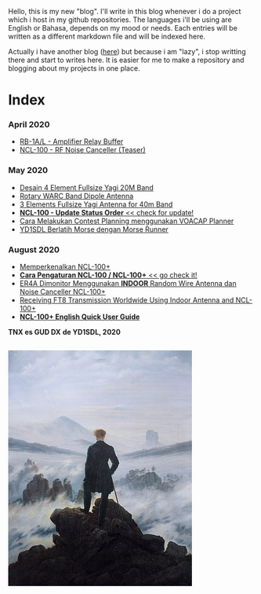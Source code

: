 Hello, this is my new "blog". I'll write in this blog whenever i do a project which i host in my github repositories. The languages i'll be using are English or Bahasa, depends on my mood or needs. Each entries will be written as a different markdown file and will be indexed here.

Actually i have another blog ([here](https://labsdl.wordpress.com/)) but because i am "lazy", i stop writting there and start to writes here. It is easier for me to make a repository and blogging about my projects in one place.

# Index
### April 2020
* [RB-1A/L - Amplifier Relay Buffer](./2020-04-29/2020-04-29.md)
* [NCL-100 - RF Noise Canceller (Teaser)](./2020-04-30/2020-04-30.md)

### May 2020
* [Desain 4 Element Fullsize Yagi 20M Band](./2020-05-01/2020-05-01.md)
* [Rotary WARC Band Dipole Antenna](./2020-05-02/2020-05-02.md)
* [3 Elements Fullsize Yagi Antenna for 40m Band](./2020-05-02-2/2020-05-02-2.md)
* [**NCL-100 - Update Status Order** << check for update!](./Update-Status-Order/2020-05-02.md)
* [Cara Melakukan Contest Planning menggunakan VOACAP Planner](./2020-05-24/2020-05-24.md)
* [YD1SDL Berlatih Morse dengan Morse Runner](./2020-05-26/2020-05-26.md)

### August 2020
* [Memperkenalkan NCL-100+](./2020-08-01/2020-08-01.md)
* [**Cara Pengaturan NCL-100 / NCL-100+** << go check it!](./2020-08-02/2020-08-02.md)
* [ER4A Dimonitor Menggunakan **INDOOR** Random Wire Antenna dan Noise Canceller NCL-100+](./2020-08-09/2020-08-09.md)
* [Receiving FT8 Transmission Worldwide Using Indoor Antenna and NCL-100+](./2020-08-16/2020-08-16.md)
* [**NCL-100+ English Quick User Guide**](./2020-08-17/2020-08-17.md)

**TNX es GUD DX**
**de YD1SDL, 2020**

##

![](./375px-Caspar_David_Friedrich_-_Wanderer_above_the_sea_of_fog.jpg)

